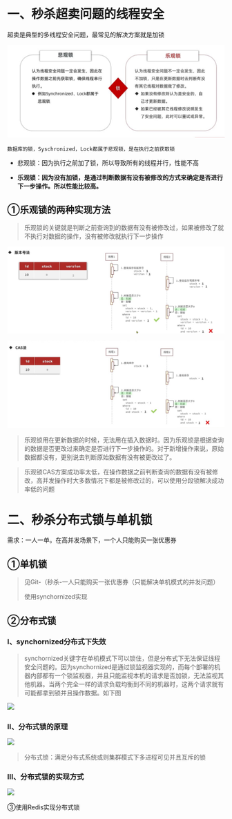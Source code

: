# 一、秒杀超卖问题的线程安全

超卖是典型的多线程安全问题，最常见的解决方案就是加锁

![](img/乐观锁与悲观锁.jpg)

`数据库的锁，Syschronized，Lock都属于悲观锁，是在执行之前获取锁`

- 悲观锁：因为执行之前加了锁，所以导致所有的线程并行，性能不高

- **乐观锁：因为没有加锁，是通过判断数据有没有被修改的方式来确定是否进行下一步操作。所以性能比较高。**



## ①乐观锁的两种实现方法

> 乐观锁的关键就是判断之前查询到的数据有没有被修改过，如果被修改了就不执行对数据的操作，没有被修改就执行下一步操作

![](img/乐观锁版本号.jpg)

![](img/CAS.jpg)

> 乐观锁用在更新数据的时候，无法用在插入数据时。因为乐观锁是根据查询的数据是否更改过来确定是否进行下一步操作的。对于新增操作来说，原始数据都没有，更别说去判断原始数据有没有被更改过了。

> 乐观锁CAS方案成功率太低，在操作数据之前判断查询的数据有没有被修改，高并发操作时大多数情况下都是被修改过的，可以使用分段锁解决成功率低的问题



# 二、秒杀分布式锁与单机锁

需求：一人一单。在高并发场景下，一个人只能购买一张优惠券

## ①单机锁

> 见Git-（秒杀-一人只能购买一张优惠券（只能解决单机模式的并发问题）
>
> 使用synchornized实现

## ②分布式锁

### Ⅰ、synchornized分布式下失效

> synchornized关键字在单机模式下可以锁住，但是分布式下无法保证线程安全问题的。因为synchornized是通过锁监视器实现的，而每个部署的机器内部都有一个锁监视器，并且只能监视本机的请求是否加锁，无法监视其他机器。当两个完全一样的请求负载均衡到不同的机器时，这两个请求就有可能都拿到锁并且操作数据。如下图

![](img/集群模式出现线程安全问题的原因.jpg)





### **Ⅱ、分布式锁的原理**

![](img/分布式锁原理.jpg)





> 分布式锁：满足分布式系统或则集群模式下多进程可见并且互斥的锁



### Ⅲ、分布式锁的实现方式

![](img/分布式锁实现.jpg)

③使用Redis实现分布式锁